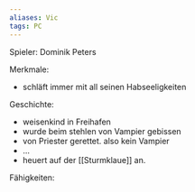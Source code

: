 ```yaml
---
aliases: Vic
tags: PC
---
```


Spieler:  Dominik Peters

Merkmale:
- schläft immer mit all seinen Habseeligkeiten

Geschichte:
- weisenkind in Freihafen
- wurde beim stehlen von Vampier gebissen
- von Priester gerettet. also kein Vampier
- ...
- heuert auf der [[Sturmklaue]] an.

Fähigkeiten: